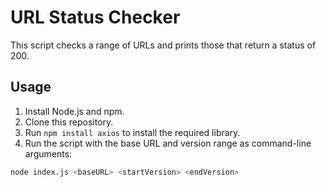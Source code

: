 # URL Status Checker

This script checks a range of URLs and prints those that return a status of 200.

## Usage

1. Install Node.js and npm.
2. Clone this repository.
3. Run `npm install axios` to install the required library.
4. Run the script with the base URL and version range as command-line arguments:

```bash
node index.js <baseURL> <startVersion> <endVersion>

